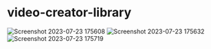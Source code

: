 # video-creator-library
![Screenshot 2023-07-23 175608](https://github.com/sunny2708/video-creator-library/assets/84954307/26431b76-3db6-47d5-ac0f-356b40339248)
![Screenshot 2023-07-23 175632](https://github.com/sunny2708/video-creator-library/assets/84954307/d06b7913-a886-40a1-8f77-a4af3e0f9b81)
![Screenshot 2023-07-23 175719](https://github.com/sunny2708/video-creator-library/assets/84954307/6096066c-4c26-486a-b926-69fd67c863e6)


